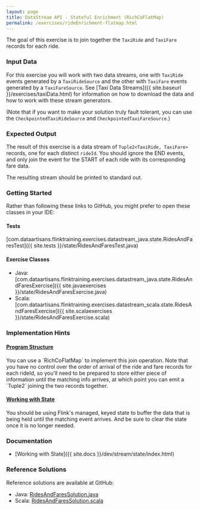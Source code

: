 ```yaml
---
layout: page
title: DataStream API - Stateful Enrichment (RichCoFlatMap)
permalink: /exercises/rideEnrichment-flatmap.html
---
```


The goal of this exercise is to join together the `TaxiRide` and `TaxiFare` records for each ride.

### Input Data

For this exercise you will work with two data streams, one with `TaxiRide` events generated by a `TaxiRideSource` and the other with `TaxiFare` events generated by a `TaxiFareSource`. See [Taxi Data Streams]({{ site.baseurl }}/exercises/taxiData.html) for information on how to download the data and how to work with these stream generators.

(Note that if you want to make your solution truly fault tolerant, you can use the `CheckpointedTaxiRideSource` and `CheckpointedTaxiFareSource`.)

### Expected Output

The result of this exercise is a data stream of `Tuple2<TaxiRide, TaxiFare>` records, one for each distinct `rideId`. You should ignore the END events, and only join the event for the START of each ride with its corresponding fare data.

The resulting stream should be printed to standard out.

### Getting Started

Rather than following these links to GitHub, you might prefer to open these classes in your IDE:

#### Tests

[com.dataartisans.flinktraining.exercises.datastream_java.state.RidesAndFaresTest]({{ site.tests }}/state/RidesAndFaresTest.java)

#### Exercise Classes

- Java: [com.dataartisans.flinktraining.exercises.datastream_java.state.RidesAndFaresExercise]({{ site.javaexercises }}/state/RidesAndFaresExercise.java)
- Scala: [com.dataartisans.flinktraining.exercises.datastream_scala.state.RidesAndFaresExercise]({{ site.scalaexercises }}/state/RidesAndFaresExercise.scala)


### Implementation Hints

<div class="panel-group" id="accordion" role="tablist" aria-multiselectable="true">
  <div class="panel panel-default">
    <div class="panel-heading" role="tab" id="headingOne">
      <h4 class="panel-title">
        <a class="collapsed" role="button" data-toggle="collapse" data-parent="#accordion" href="#collapseOne" aria-expanded="false" aria-controls="collapseOne">
Program Structure
        </a>
      </h4>
    </div>
    <div id="collapseOne" class="panel-collapse collapse" role="tabpanel" aria-labelledby="headingOne">
      <div class="panel-body" markdown="span">
You can use a `RichCoFlatMap` to implement this join operation. Note that you have no control over the order of arrival of the ride and fare records for each rideId, so you'll need to be prepared to store either piece of information until the matching info arrives, at which point you can emit a `Tuple2<TaxiRide, TaxiFare>` joining the two records together.
      </div>
    </div>
  </div>
  <div class="panel panel-default">
    <div class="panel-heading" role="tab" id="headingTwo">
      <h4 class="panel-title">
        <a class="collapsed" role="button" data-toggle="collapse" data-parent="#accordion" href="#collapseTwo" aria-expanded="false" aria-controls="collapseTwo">
Working with State
        </a>
      </h4>
    </div>
    <div id="collapseTwo" class="panel-collapse collapse" role="tabpanel" aria-labelledby="headingTwo">
      <div class="panel-body" markdown="span">
You should be using Flink's managed, keyed state to buffer the data that is being held until the matching event arrives. And be sure to clear the state once it is no longer needed.
      </div>
    </div>
  </div>
</div>

### Documentation

- [Working with State]({{ site.docs }}/dev/stream/state/index.html)

### Reference Solutions

Reference solutions are available at GitHub:

- Java: [RidesAndFaresSolution.java]({{site.javasolutions}}/state/RidesAndFaresSolution.java)
- Scala: [RidesAndFaresSolution.scala]({{site.scalasolutions}}/state/RidesAndFaresSolution.scala)

